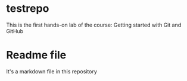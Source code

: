 # testrepo
This is the first hands-on lab of the course: Getting started with Git and GitHub 

# Readme file
It's a markdown file in this repository
